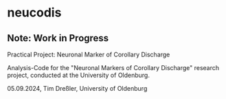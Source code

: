 # neucodis

## Note: Work in Progress

Practical Project: Neuronal Marker of Corollary Discharge

Analysis-Code for the "Neuronal Markers of Corollary Discharge" research project, conducted at the University of Oldenburg.


05.09.2024, Tim Dreßler, University of Oldenburg
